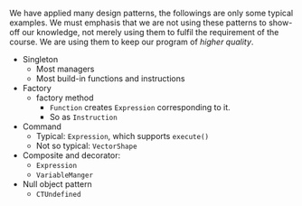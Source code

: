 We have applied many design patterns, the followings are only some typical examples. 
We must emphasis that we are not using these patterns to show-off our knowledge, not merely using them to fulfil the requirement of the course. We are using them to keep our program of _higher quality_.

- Singleton
    - Most managers
    - Most build-in functions and instructions
- Factory
    - factory method
        - `Function` creates `Expression` corresponding to it. 
        - So as `Instruction`
- Command
    - Typical: `Expression`, which supports `execute()`
    - Not so typical: `VectorShape`
- Composite and decorator: 
    - `Expression`
    - `VariableManger`
- Null object pattern
	- `CTUndefined`
